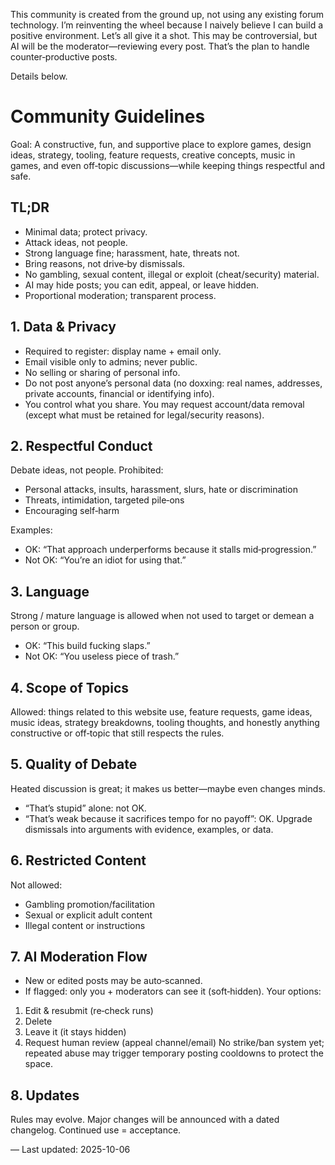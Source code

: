This community is created from the ground up, not using any existing forum technology. I’m reinventing the wheel because I naively believe I can build a positive environment. Let’s all give it a shot. This may be controversial, but AI will be the moderator—reviewing every post. That’s the plan to handle counter‑productive posts.

Details below. 

# Community Guidelines

Goal: A constructive, fun, and supportive place to explore games, design ideas, strategy, tooling, feature requests, creative concepts, music in games, and even off‑topic discussions—while keeping things respectful and safe.

## TL;DR
- Minimal data; protect privacy.
- Attack ideas, not people.
- Strong language fine; harassment, hate, threats not.
- Bring reasons, not drive‑by dismissals.
- No gambling, sexual content, illegal or exploit (cheat/security) material.
- AI may hide posts; you can edit, appeal, or leave hidden.
- Proportional moderation; transparent process.


## 1. Data & Privacy
- Required to register: display name + email only.
- Email visible only to admins; never public.
- No selling or sharing of personal info.
- Do not post anyone’s personal data (no doxxing: real names, addresses, private accounts, financial or identifying info).
- You control what you share. You may request account/data removal (except what must be retained for legal/security reasons).

## 2. Respectful Conduct
Debate ideas, not people. Prohibited:
- Personal attacks, insults, harassment, slurs, hate or discrimination 
- Threats, intimidation, targeted pile‑ons
- Encouraging self‑harm

Examples:
- OK: “That approach underperforms because it stalls mid‑progression.”
- Not OK: “You’re an idiot for using that.”

## 3. Language
Strong / mature language is allowed when not used to target or demean a person or group.
- OK: “This build fucking slaps.”
- Not OK: “You useless piece of trash.”

## 4. Scope of Topics
Allowed: things related to this website use, feature requests, game ideas, music ideas, strategy breakdowns, tooling thoughts, and honestly anything constructive or off‑topic that still respects the rules.

## 5. Quality of Debate
Heated discussion is great; it makes us better—maybe even changes minds.
- “That’s stupid” alone: not OK.
- “That’s weak because it sacrifices tempo for no payoff”: OK.
Upgrade dismissals into arguments with evidence, examples, or data.

## 6. Restricted Content
Not allowed:
- Gambling promotion/facilitation
- Sexual or explicit adult content
- Illegal content or instructions

## 7. AI Moderation Flow
- New or edited posts may be auto‑scanned.
- If flagged: only you + moderators can see it (soft‑hidden).
Your options:
1. Edit & resubmit (re‑check runs)
2. Delete
3. Leave it (it stays hidden)
4. Request human review (appeal channel/email)
No strike/ban system yet; repeated abuse may trigger temporary posting cooldowns to protect the space.

## 8. Updates
Rules may evolve. Major changes will be announced with a dated changelog. Continued use = acceptance.

— Last updated: 2025-10-06